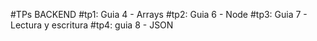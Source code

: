 #TPs BACKEND 
#tp1: Guia 4 - Arrays
#tp2: Guia 6 - Node
#tp3: Guia 7 - Lectura y escritura
#tp4: guia 8 - JSON 
